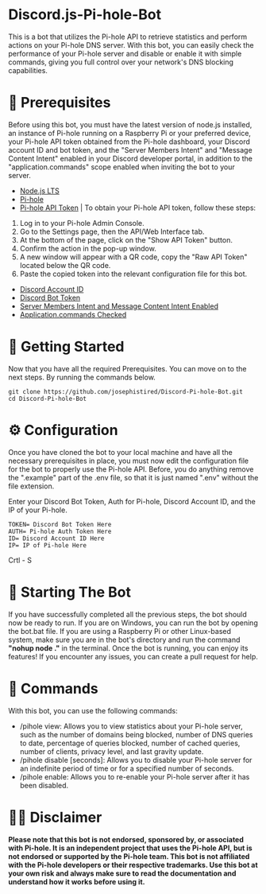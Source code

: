 # Discord.js-Pi-hole-Bot
This is a bot that utilizes the Pi-hole API to retrieve statistics and perform actions on your Pi-hole DNS server. With this bot, you can easily check the performance of your Pi-hole server and disable or enable it with simple commands, giving you full control over your network's DNS blocking capabilities.


# 🔧 Prerequisites
Before using this bot, you must have the latest version of node.js installed, an instance of Pi-hole running on a Raspberry Pi or your preferred device, your Pi-hole API token obtained from the Pi-hole dashboard, your Discord account ID and bot token, and the "Server Members Intent" and "Message Content Intent" enabled in your Discord developer portal, in addition to the "application.commands" scope enabled when inviting the bot to your server.

* [Node.js LTS](https://nodejs.org/en/)
* [Pi-hole](https://docs.pi-hole.net/main/basic-install/)
* [Pi-hole API Token](https://user-images.githubusercontent.com/65987360/215274165-f55ecf0c-f566-462d-bd4e-839d8416a5a4.png) 
| To obtain your Pi-hole API token, follow these steps:
1. Log in to your Pi-hole Admin Console.
2. Go to the Settings page, then the API/Web Interface tab.
3. At the bottom of the page, click on the "Show API Token" button.
4. Confirm the action in the pop-up window.
5. A new window will appear with a QR code, copy the "Raw API Token" located below the QR code.
6. Paste the copied token into the relevant configuration file for this bot.
* [Discord Account ID](https://www.businessinsider.com/guides/tech/discord-id)
* [Discord Bot Token](https://discord.com/developers/applications)
* [Server Members Intent and Message Content Intent Enabled](https://autocode.com/discord/threads/what-are-discord-privileged-intents-and-how-do-i-enable-them-tutorial-0c3f9977/)
* [Application.commands Checked](https://user-images.githubusercontent.com/65987360/215274052-ea7c0c8d-505d-43f8-b16a-1673bdffe032.png)

# 💫 Getting Started
Now that you have all the required Prerequisites. You can move on to the next steps. By running the commands below.

```
git clone https://github.com/josephistired/Discord-Pi-hole-Bot.git
cd Discord-Pi-hole-Bot
```

# ⚙️ Configuration
Once you have cloned the bot to your local machine and have all the necessary prerequisites in place, you must now edit the configuration file for the bot to properly use the Pi-hole API. Before, you do anything remove the ".example" part of the .env file, so that it is just named ".env" without the file extension.

Enter your Discord Bot Token, Auth for Pi-hole, Discord Account ID, and the IP of your Pi-hole.

``` 
TOKEN= Discord Bot Token Here
AUTH= Pi-hole Auth Token Here
ID= Discord Account ID Here
IP= IP of Pi-hole Here
```

Crtl - S

# 🎊 Starting The Bot

If you have successfully completed all the previous steps, the bot should now be ready to run. If you are on Windows, you can run the bot by opening the bot.bat file. If you are using a Raspberry Pi or other Linux-based system, make sure you are in the bot's directory and run the command **"nohup node ."**  in the terminal. Once the bot is running, you can enjoy its features! If you encounter any issues, you can create a pull request for help.


# 💬 Commands

With this bot, you can use the following commands:

   *  /pihole view: Allows you to view statistics about your Pi-hole server, such as the number of domains being blocked, number of DNS queries to date, percentage of queries blocked, number of cached queries, number of clients, privacy level, and last gravity update.
 *    /pihole disable [seconds]: Allows you to disable your Pi-hole server for an indefinite period of time or for a specified number of seconds.
  *   /pihole enable: Allows you to re-enable your Pi-hole server after it has been disabled.

# 🤚🏻 Disclaimer
**Please note that this bot is not endorsed, sponsored by, or associated with Pi-hole. It is an independent project that uses the Pi-hole API, but is not endorsed or supported by the Pi-hole team. This bot is not affiliated with the Pi-hole developers or their respective trademarks. Use this bot at your own risk and always make sure to read the documentation and understand how it works before using it.**
